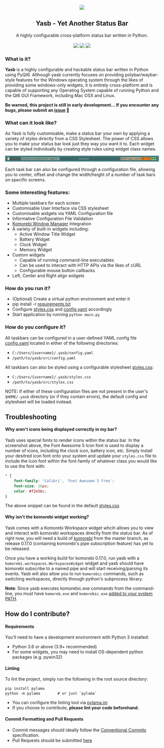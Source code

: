<p align="center"><img src="https://raw.githubusercontent.com/denBot/yasb/main/img/yasb_icon.png" width="120"></p>
<h2 align="center">Yasb - Yet Another Status Bar</h2>
<p align="center">
  A highly configurable cross-platform status bar written in Python.
  <br><br>
  <a href="https://opensource.org/licenses/MIT"><img src="https://img.shields.io/badge/License-MIT-yellow.svg"></a>
  <a href="https://github.com/denBot/yasb"><img src="https://img.shields.io/github/languages/top/denBot/yasb"></a>
  <a href="https://github.com/denBot/yasb/issues"><img src="https://img.shields.io/github/issues/denBot/yasb"></a>
</p>

### What is it?
**Yasb** is a highly configurable and hackable status bar written in Python using PyQt6. Although yasb currently focuses on providing polybar/waybar-style features for the Windows operating system through the likes of providing some windows-only widgets, it is entirely cross-platform and is capable of supporting any Operating System capable of running Python and the Qt6 GUI Framework, including Mac OSX and Linux.

**Be warned, this project is still in early development... If you encounter any bugs, please submit an [issue](https://github.com/denBot/yasb/issues) :bug:**

### What can it look like?
As Yasb is fully customisable, make a status bar your own by applying a variety of styles directly from a CSS Stylesheet. The power of CSS allows you to make your status bar look just they way you want it to. Each widget can be styled individually by creating style rules using widget class names.

![](img/yasb_bar.png)

Each task bar can also be configured through a configuration file, allowing you to center, offset and change the width/height of a number of task bars on specific screens.

### Some interesting features:
- Multiple taskbars for each screen
- Customisable User Interface via CSS stylesheet
- Customisable widgets via YAML Configuration file
- Informative Configuration File Validation
- [Komorebi Window Manager](https://github.com/LGUG2Z/komorebi) Integration
- A variety of built-in widgets including:
  - Active Window Title Widget
  - Battery Widget
  - Clock Widget
  - Memory Widget
- Custom widgets
  - Capable of running command-line executables
  - Can be used to interact with HTTP APIs via the likes of cURL
  - Configurable mouse button callbacks
- Left, Center and Right align widgets

### How do you run it?
- (Optional) Create a virtual python environment and enter it
- pip install -r [requirements.txt](requirements.txt)
- Configure [styles.css](src/styles.css) and [config.yaml](src/config.yaml) accordingly
- Start application by running `python main.py`

### How do you configure it?
All taskbars can be configured in a user-defined YAML config file [config.yaml](src/config.yaml) located in either of the following directories:
- `C:/Users/{username}/.yasb/config.yaml`
- `/path/to/yasb/src/config.yaml`

All taskbars can also be styled using a configurable stylesheet [styles.css](src/styles.css):
- `C:/Users/{username}/.yasb/styles.css`
- `/path/to/yasb/src/styles.css`

NOTE: If either of these configuration files are not present in the user's `$HOME/.yasb` directory (or if they contain errors), the default config and stylesheet will be loaded instead.

## Troubleshooting

#### Why aren't icons being displayed correctly in my bar?
Yasb uses special fonts to render icons within the status bar. In the screenshot above, the Font Awesome 5 Icon font is used to display a number of icons, including the clock icon, battery icon, etc. Simply install your desitred icon font onto your system and update your `styles.css` file to include the icon font within the font-family of whatever class you would like to use the font with:

```css
* {
    font-family: 'Calibri', 'Font Awesome 5 Free';
    font-size: 16px;
    color: #f2e5bc;
}
```
The above snippet can be found in the default [styles.css](https://github.com/denBot/yasb/blob/main/src/styles.css#L1-L5)

#### Why isn't the komorebi widget working?
Yasb comes with a Komorebi Workspace widget whcih allows you to view and interact with komorebi workspaces directly from the status bar.
As of right now, you will need a build of [komorebi](https://github.com/LGUG2Z/komorebi) from the master branch, as release 0.17.0 (containing komorebi's pipe subscription feature) has yet to be released.

Once you have a working build for komorebi 0.17.0, run yasb with a `komorebi.workspaces.WorkspacesWidget` widget and yasb should have komorebi subscribe to a named pipe and will start receiving/parsing its events. Yasb will also allow you to run `komorebic` commands, such as switching workspaces, directly through python's subprocess library.

**Note**: Since yasb executes komorebic.exe commands from the command-line, you must have `komoreb.exe` and `komorebic.exe` [added to your system PATH](https://medium.com/@kevinmarkvi/how-to-add-executables-to-your-path-in-windows-5ffa4ce61a53). 


## How do I contribute?

#### Requirements
You'll need to have a development environment with Python 3 installed:
- Python 3.6 or above (3.9+ recommended)
- For some widgets, you may need to install OS-dependent python packages (e.g. pywin32)

#### Linting
To lint the project, simply run the following in the root source directory:
```
pip install pylama
python -m pylama        # or just `pylama`
```
- You can configure the linting tool via [pylama.ini](pylama.ini)
- If you choose to contribute, **please lint your code beforehand.**

#### Commit Formatting and Pull Requests
- Commit messages should ideally follow the [Conventional Commits](https://www.conventionalcommits.org/en/v1.0.0/) specification.
- Pull Requests should be submitted [here](https://github.com/denBot/yasb/pulls)
